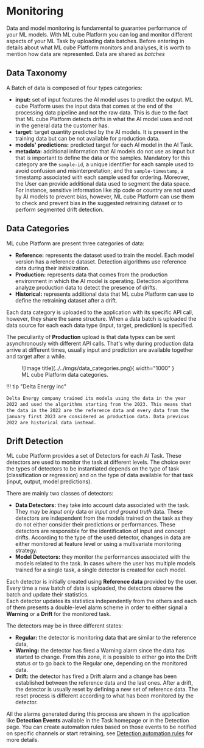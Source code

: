 # Monitoring

Data and model monitoring is fundamental to guarantee performance of your ML models.
With ML cube Platform you can log and monitor different aspects of your ML Task by uploading data batches.
Before entering in details about what ML cube Platform monitors and analyses, it is worth to mention how data are represented.
Data are shared as _batches_

## Data Taxonomy

A Batch of data is composed of four types categories:

- **input:** set of input features the AI model uses to predict the output.
  ML cube Platform uses the input data that comes at the end of the processing data pipeline and not the raw data.
  This is due to the fact that ML cube Platform detects drifts in what the AI model uses and not in the general data the customer has.
- **target:** target quantity predicted by the AI models.
  It is present in the training data but can be not available for production data.
- **models' predictions:** predicted target for each AI model in the AI Task.
- **metadata:** additional information that AI models do not use as input but that is important to define the data or the samples.
  Mandatory for this category are the `sample-id`, a unique identifier for each sample used to avoid confusion and misinterpretation; and the
  `sample-timestamp`, a timestamp associated with each sample used for ordering.
  Moreover, the User can provide additional data used to segment the data space.
  For instance, sensitive information like zip code or country are not used by AI models to prevent bias, however, ML cube Platform can use them to
  check and prevent bias in the suggested retraining dataset or to perform segmented drift detection.

## Data Categories

ML cube Platform are present three categories of data:

- **Reference:** represents the dataset used to train the model.
  Each model version has a reference dataset.
  Detection algorithms use reference data during their initialization.
- **Production:** represents data that comes from the production environment in which the AI model is operating.
  Detection algorithms analyze production data to detect the presence of drifts.
- **Historical:** represents additional data that ML cube Platform can use to define the retraining dataset after a drift.

Each data category is uploaded to the application with its specific API call, however, they share the same structure.
When a data batch is uploaded the data source for each each data type (input, target, prediction) is specified.

The peculiarity of **Production** upload is that data types can be sent asynchronously with different API calls.
That's why during production data arrive at different times, usually input and prediction are available together and target after a while.

<figure markdown>
  ![Image title](../../imgs/data_categories.png){ width="1000" }
  <figcaption>ML cube Platform data categories.</figcaption>
</figure>

!!! tip "Delta Energy inc"

    Delta Energy company trained its models using the data in the year 2022 and used the algorithms starting from the 2023. This means that the data in the 2022 are the reference data and every data from the january first 2023 are considered as production data. Data previous 2022 are historical data instead.

## Drift Detection

ML cube Platform provides a set of Detectors for each AI Task.
These detectors are used to monitor the task at different levels.
The choice over the types of detectors to be instantiated depends on the type of task (classification or regression) and on the type of data available for that task (input, output, model predictions).

There are mainly two classes of detectors:

- **Data Detectors:** they take into account data associated with the task. They may be _input only_
  data or _input and ground truth_ data. These detectors are independent from the models trained on the
  task as they do not either consider their predictions or performances. These detectors are responsible for the identification of
  input and concept drifts. According to the type of the used detector, changes in data are either monitored at feature
  level or using a multivariate monitoring strategy.
- **Model Detectors:** they monitor the performances associated with the models related to the task.
  In cases where the user has multiple models trained for a single task, a single detector is created for each model.

Each detector is initially created using **Reference data** provided by the user. Every time a new batch of data
is uploaded, the detectors observe the batch and update their statistics.  
Each detector updates its statistics independently from the others and each of them presents a double-level alarm scheme in
order to either signal a **Warning** or a **Drift** for the monitored task.

The detectors may be in three different states:

- **Regular:** the detector is monitoring data that are similar to the reference data,
- **Warning:** the detector has fired a Warning alarm since the data has started to change. From this zone, it is possible
  to either go into the Drift status or to go back to the Regular one, depending on the monitored data.
- **Drift:** the detector has fired a Drift alarm and a change has been established between the reference data and the last
  ones. After a drift, the detector is usually reset by defining a new set of reference data. The reset process is different
  according to what has been monitored by the detector.

All the alarms generated during this process are shown in the application like **Detection Events** available in the Task homepage or in the Detection page.
You can create automation rules based on those events to be notified on specific channels or start retraining, see [Detection automation rules](../monitoring/detection_event_rules.md) for more details.
